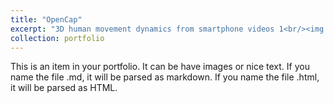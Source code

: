 ```yaml
---
title: "OpenCap"
excerpt: "3D human movement dynamics from smartphone videos 1<br/><img src='/images/Mark_BlackFont_300dpi.png'>"
collection: portfolio
---
```


This is an item in your portfolio. It can be have images or nice text. If you name the file .md, it will be parsed as markdown. If you name the file .html, it will be parsed as HTML. 
